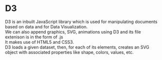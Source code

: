 # D3

D3 is an inbuilt JavaScript library which is used for manipulating documents based on data and for Data Visualization. <br>
We can also append graphics, SVG, animations using D3 and its file extenison is in the form of .js <br>
It makes use of HTML5 and CSS3. <br>
D3 loads a given dataset, then, for each of its elements, creates an SVG object with associated properties like shape, colors, values, etc.

